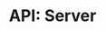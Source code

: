 ---
comment: "/**\n * @namespace HashBrown.Server\n */"
meta:
    filename: server.js
    lineno: 3
    columnno: 0
    path: /home/mrzapp/Development/Web/hashbrown-cms/src/Server
    code: {}
kind: namespace
name: Server
memberof: HashBrown
longname: HashBrown.Server
scope: static
shortname: Server
layout: docPage
permalink: /docs/hashbrown/server/
title: 'API: Server'
description: HashBrown.Server

---
